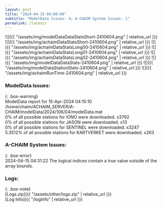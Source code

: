 ```yaml
---
layout: post
title: "2024-04-15 04:00:00"
subtitle: "ModelData Issues: 4; A-CHAIM System Issues: 1"
permalink: /latest/
---
```


![]({{ "/assets/img/modelDataDataStatsShort-2410604.png" | relative_url }})
![]({{ "/assets/img/achaimDataStatsShort-2410604.png" | relative_url }})
![]({{ "/assets/img/achaimDataStatsLong00-2410604.png" | relative_url }})
![]({{ "/assets/img/achaimDataStatsLong01-2410604.png" | relative_url }})
![]({{ "/assets/img/achaimDataStatsLong02-2410604.png" | relative_url }})
![]({{ "/assets/img/modelDataDataStats-2410604.png" | relative_url }})
![]({{ "/assets/img/modelDataStationStats-2410604.png" | relative_url }})
![]({{ "/assets/img/achaimRunTime-2410604.png" | relative_url }})


### ModelData Issues:  
  
{: .box-warning}  
 ModelData report for 15-Apr-2024 04:15:10   
 /home/chaim/ACHAIM_SERVER/A-CHAIM/modelData/2024/106/04/modelData.mat   
 0% of all possible stations for IONO were downloaded. x3792   
 0% of all possible stations for JASON were downloaded. x13   
 0% of all possible stations for SENTINEL were downloaded. x3247   
 5.3512% of all possible stations for KARTVERKET were downloaded. x263   
  
### A-CHAIM System Issues:  
  
{: .box-error}  
2024-04-15 04:31:22 The logical indices contain a true value outside of the array bounds.  

### Logs:  
  
{: .box-note}  
[Logs.zip]({{ "/assets/other/logs.zip" | relative_url }})  
[Log Info]({{ "/logInfo" | relative_url }})  
